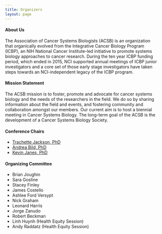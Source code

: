 ```yaml
---
title: Organizers
layout: page
---
```

#### About Us

The Association of Cancer Systems Biologists (ACSB) is an organization that organically evolved from the Integrative Cancer Biology Program (ICBP), an NIH National Cancer Institute-led initiative to promote systems biology approaches to cancer research. During the ten year ICBP funding period, which ended in 2015, NCI supported annual meetings of ICBP junior investigators and a core set of those early stage investigators have taken steps towards an NCI-independent legacy of the ICBP program.

#### Mission Statement

The ACSB mission is to foster, promote and advocate for cancer systems biology and the needs of the researchers in the field. We do so by sharing information about the field and events, and fostering community and collaboration amongst our members. Our current aim is to host a biennial meeting in Cancer Systems Biology. The long-term goal of the ACSB is the development of a Cancer Systems Biology Society.

#### Conference Chairs

- [Trachette Jackson, PhD](https://sites.lsa.umich.edu/tjacks/)
- [Andrea Bild, PhD](http://bildlab.org/)
- [Kevin Janes, PhD](https://engineering.virginia.edu/faculty/kevin-janes)

#### Organizing Committee

- Brian Joughin
- Sara Gosline
- Stacey Finley
- James Costello
- Ashlee Ford Versypt
- Nick Graham
- Leonard Harris
- Jorge Zanudo
- Robert Beckman
- Linh Huynh (Health Equity Session)
- Andy Raddatz (Health Equity Session)
